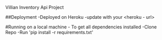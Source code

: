 Villian Inventory Api Project

##Deployment
    -Deployed on Heroku
    -update with your <heroku - url>

#Running on a local machine
    - To get all dependencies installed
    -Clone Repo
    -Run 'pip install -r requirements.txt'